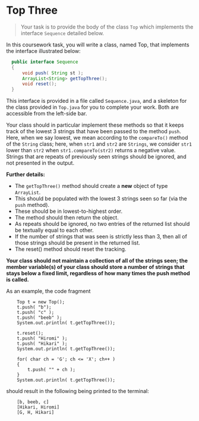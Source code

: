 # Top Three
>Your task is to provide the body of the class `Top` which implements the interface `Sequence` detailed below.

In this coursework task, you will write a class, named Top, that implements the interface illustrated below:
```java
  public interface Sequence
  {
      void push( String st );
      ArrayList<String> getTopThree();
      void reset();
  }
```

This interface is provided in a file called `Sequence.java`, and a skeleton for the class provided in `Top.java`
for you to complete your work. Both are accessible from the left-side bar.

Your class should in particular implement these methods so that it keeps track of the lowest 3 strings that
have been passed to the method `push`. Here, when we say lowest, we mean according to the `compareTo()` method of
the `String` class; here, when `str1` and `str2` are `Strings`, we consider `str1` lower than `str2` when
`str1.compareTo(str2)` returns a negative value. Strings that are repeats of previously seen strings should be
ignored, and not presented in the output.

**Further details:**
* The `getTopThree()` method should create a **new** object of type `ArrayList`.
* This should be populated with the lowest 3 strings seen so far (via the `push` method).
* These should be in lowest-to-highest order.
* The method should then return the object.
* As repeats should be ignored, no two entries of the returned list should be textually equal to each other.
* If the number of strings that was seen is strictly less than 3, then all of those strings should be present in
the returned list.
* The reset() method should reset the tracking.

**Your class should not maintain a collection of all of the strings seen; the member variable(s) of your class
should store a number of strings that stays below a fixed limit, regardless of how many times the push method
is called.**

As an example, the code fragment

```
    Top t = new Top();
    t.push( "b");
    t.push( "c" );
    t.push( "beeb" );
    System.out.println( t.getTopThree());

    t.reset();
    t.push( "Hiromi" );
    t.push( "Hikari" );
    System.out.println( t.getTopThree());
    
    for( char ch = 'G'; ch <= 'X'; ch++ )
    {
        t.push( "" + ch );
    }
    System.out.println( t.getTopThree());
```

should result in the following being printed to the terminal:

```
    [b, beeb, c]
    [Hikari, Hiromi]
    [G, H, Hikari]
```